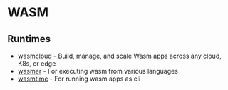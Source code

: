 # WASM

## Runtimes

- [wasmcloud](https://wasmcloud.com/) - Build, manage, and scale Wasm apps across any cloud, K8s, or edge
- [wasmer](https://github.com/wasmerio/wasmer) - For executing wasm from various languages
- [wasmtime](https://github.com/bytecodealliance/wasmtime) - For running wasm apps as cli
